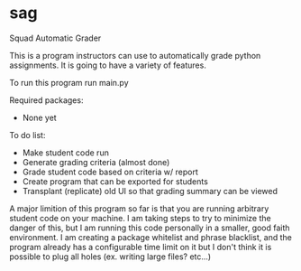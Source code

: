 # sag
Squad Automatic Grader

This is a program instructors can use to automatically grade python assignments.
It is going to have a variety of features.

To run this program run main.py

Required packages:
- None yet

To do list:
- Make student code run
- Generate grading criteria (almost done)
- Grade student code based on criteria w/ report
- Create program that can be exported for students
- Transplant (replicate) old UI so that grading summary can be viewed

A major limition of this program so far is that you are running arbitrary student code on your machine. I am taking steps
to try to minimize the danger of this, but I am running this code personally in a smaller, good faith environment. I am
creating a package whitelist and phrase blacklist, and the program already has a configurable time limit on it but I
don't think it is possible to plug all holes (ex. writing large files? etc...)
